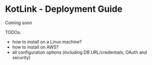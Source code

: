# KotLink - Deployment Guide

Coming soon 

TODOs:
* how to install on a Linux machine?
* how to install on AWS?
* all configuration options (including DB URL/credentials, OAuth and security)
